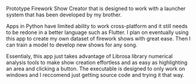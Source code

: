 Prototype Firework Show Creator that is designed to work with a launcher system that has been developed by my brother.

Apps in Python have limited ability to work cross-platform and it still needs to be redone in a better language such as Flutter. I plan on eventually using this app to create my own dataset of firework shows with great ease. Then I can train a model to develop new shows for any song. 

Essentialy, this app just takes advantage of Librosa library numerical analysis tools to make show creation effortless and as easy as highlighting an area and clicking a button. The executable is designed to only work on windows and I reccomend just getting source code and trying it that way. 
